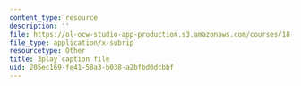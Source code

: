 ```yaml
---
content_type: resource
description: ''
file: https://ol-ocw-studio-app-production.s3.amazonaws.com/courses/18-01sc-single-variable-calculus-fall-2010/205ec169fe4158a3b038a2bfbd0dcbbf_Bb-bgJdOqig.vtt
file_type: application/x-subrip
resourcetype: Other
title: 3play caption file
uid: 205ec169-fe41-58a3-b038-a2bfbd0dcbbf
---
```

